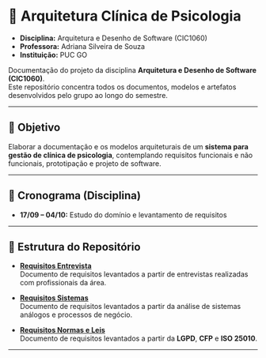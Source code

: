 # 🧩 Arquitetura Clínica de Psicologia
- **Disciplina:** Arquitetura e Desenho de Software (CIC1060)  
- **Professora:** Adriana Silveira de Souza  
- **Instituição:** PUC GO  

Documentação do projeto da disciplina **Arquitetura e Desenho de Software (CIC1060)**.  
Este repositório concentra todos os documentos, modelos e artefatos desenvolvidos pelo grupo ao longo do semestre.

---

## 🎯 Objetivo
Elaborar a documentação e os modelos arquiteturais de um **sistema para gestão de clínica de psicologia**, contemplando requisitos funcionais e não funcionais, prototipação e projeto de software.

---

## 📆 Cronograma (Disciplina)
- **17/09 – 04/10:** Estudo do domínio e levantamento de requisitos  

---

## 📂 Estrutura do Repositório

- [**Requisitos Entrevista**](./Requisitos_Entrevista.md)  
  Documento de requisitos levantados a partir de entrevistas realizadas com profissionais da área.

- [**Requisitos Sistemas**](./Requisitos_Sistemas.md)  
  Documento de requisitos levantados a partir da análise de sistemas análogos e processos de negócio.

- [**Requisitos Normas e Leis**](./Requisitos_Normas_Leis.md)  
  Documento de requisitos levantados a partir da **LGPD**, **CFP** e **ISO 25010**.

---